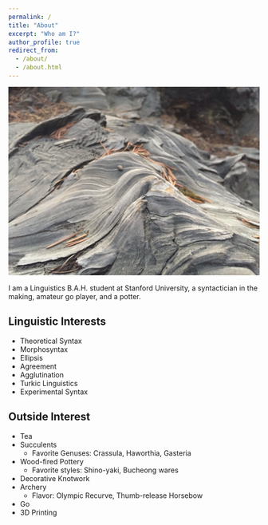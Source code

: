 ```yaml
---
permalink: /
title: "About"
excerpt: "Who am I?"
author_profile: true
redirect_from: 
  - /about/
  - /about.html
---
```


<img src="/images/redwood.JPG" alt="burnt redwood trunk" width="750"/>

I am a Linguistics B.A.H. student at Stanford University, a syntactician in the making, amateur go player, and a potter.

## Linguistic Interests 
* Theoretical Syntax
* Morphosyntax
* Ellipsis
* Agreement
* Agglutination
* Turkic Linguistics
* Experimental Syntax

## Outside Interest
* Tea
* Succulents
	* Favorite Genuses: Crassula, Haworthia, Gasteria
* Wood-fired Pottery
	* Favorite styles: Shino-yaki, Bucheong wares
* Decorative Knotwork
* Archery
	* Flavor: Olympic Recurve, Thumb-release Horsebow
* Go
* 3D Printing